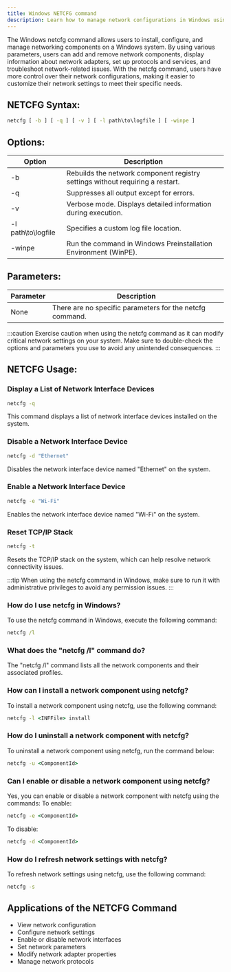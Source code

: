 ```yaml
---
title: Windows NETCFG command
description: Learn how to manage network configurations in Windows using the NETCFG command.
---
```


The Windows netcfg command allows users to install, configure, and manage networking components on a Windows system. By using various parameters, users can add and remove network components, display information about network adapters, set up protocols and services, and troubleshoot network-related issues. With the netcfg command, users have more control over their network configurations, making it easier to customize their network settings to meet their specific needs.

## NETCFG Syntax:
```cmd
netcfg [ -b ] [ -q ] [ -v ] [ -l path\to\logfile ] [ -winpe ]
```

## Options:
| Option    | Description                                                  |
|-----------|--------------------------------------------------------------|
| -b        | Rebuilds the network component registry settings without requiring a restart.|
| -q        | Suppresses all output except for errors.                     |
| -v        | Verbose mode. Displays detailed information during execution.|
| -l path\to\logfile | Specifies a custom log file location.                   |
| -winpe    | Run the command in Windows Preinstallation Environment (WinPE).|

## Parameters:
| Parameter | Description                                                  |
|-----------|--------------------------------------------------------------|
| None      | There are no specific parameters for the netcfg command.     |
:::caution
Exercise caution when using the netcfg command as it can modify critical network settings on your system. Make sure to double-check the options and parameters you use to avoid any unintended consequences.
:::
## NETCFG Usage:
### Display a List of Network Interface Devices
```cmd
netcfg -q
```
This command displays a list of network interface devices installed on the system.

### Disable a Network Interface Device
```cmd
netcfg -d "Ethernet"
```
Disables the network interface device named "Ethernet" on the system.

### Enable a Network Interface Device
```cmd
netcfg -e "Wi-Fi"
```
Enables the network interface device named "Wi-Fi" on the system.

### Reset TCP/IP Stack
```cmd
netcfg -t
```
Resets the TCP/IP stack on the system, which can help resolve network connectivity issues. 


:::tip
When using the netcfg command in Windows, make sure to run it with administrative privileges to avoid any permission issues.
:::

### How do I use netcfg in Windows?
To use the netcfg command in Windows, execute the following command:
```cmd
netcfg /l
```

### What does the "netcfg /l" command do?
The "netcfg /l" command lists all the network components and their associated profiles.

### How can I install a network component using netcfg?
To install a network component using netcfg, use the following command:
```cmd
netcfg -l <INFFile> install
```

### How do I uninstall a network component with netcfg?
To uninstall a network component using netcfg, run the command below:
```cmd
netcfg -u <ComponentId>
```

### Can I enable or disable a network component using netcfg?
Yes, you can enable or disable a network component with netcfg using the commands:
To enable: 
```cmd
netcfg -e <ComponentId>
```
To disable:
```cmd
netcfg -d <ComponentId>
```

### How do I refresh network settings with netcfg?
To refresh network settings using netcfg, use the following command:
```cmd
netcfg -s
```

## Applications of the NETCFG Command

- View network configuration
- Configure network settings
- Enable or disable network interfaces
- Set network parameters
- Modify network adapter properties
- Manage network protocols